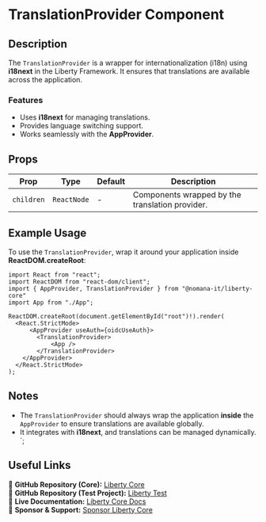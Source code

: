 # TranslationProvider Component

## Description
The `TranslationProvider` is a wrapper for internationalization (i18n) using **i18next** in the Liberty Framework. It ensures that translations are available across the application.

### Features
- Uses **i18next** for managing translations.
- Provides language switching support.
- Works seamlessly with the **AppProvider**.

## Props
| Prop       | Type       | Default | Description |
|-----------|-----------|---------|-------------|
| `children` | `ReactNode` | -       | Components wrapped by the translation provider. |

## Example Usage
To use the `TranslationProvider`, wrap it around your application inside **ReactDOM.createRoot**:

```tsx
import React from "react";
import ReactDOM from "react-dom/client";
import { AppProvider, TranslationProvider } from "@nomana-it/liberty-core"
import App from "./App";

ReactDOM.createRoot(document.getElementById("root")!).render(
  <React.StrictMode>
      <AppProvider useAuth={oidcUseAuth}>
        <TranslationProvider>
            <App />
        </TranslationProvider>
    </AppProvider>
  </React.StrictMode>
);
```

## Notes
- The `TranslationProvider` should always wrap the application **inside** the `AppProvider` to ensure translations are available globally.
- It integrates with **i18next**, and translations can be managed dynamically.
`;

## Useful Links
🔗 **GitHub Repository (Core):** [Liberty Core](https://github.com/fblettner/liberty-core/)  
🔗 **GitHub Repository (Test Project):** [Liberty Test](https://github.com/fblettner/liberty-test/)  
📖 **Live Documentation:** [Liberty Core Docs](https://docs.nomana-it.fr/liberty-core/)  
💖 **Sponsor & Support:** [Sponsor Liberty Core](https://github.com/sponsors/fblettner)  